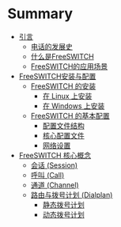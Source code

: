 # Summary

- [引言]()
	- [电话的发展史](introduction/history.md)
	- [什么是FreeSWITCH]()
	- [FreeSWITCH的应用场景]()
- [FreeSWITCH安装与配置]()
	- [FreeSWITCH 的安装]()
		- [在 Linux 上安装]()
		- [在 Windows 上安装]()
	- [FreeSWITCH 的基本配置]()
		- [配置文件结构]()
		- [核心配置文件]()
		- [网络设置]()
- [FreeSWITCH 核心概念]()
	- [会话 (Session)]()
	- [呼叫 (Call)]()
	- [通道 (Channel)]()
	- [路由与拨号计划 (Dialplan)]()
		- [静态拨号计划]()
		- [动态拨号计划]()
